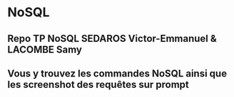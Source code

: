 # NoSQL

## Repo TP NoSQL SEDAROS Victor-Emmanuel & LACOMBE Samy
## Vous y trouvez les commandes NoSQL ainsi que les screenshot des requêtes sur prompt
